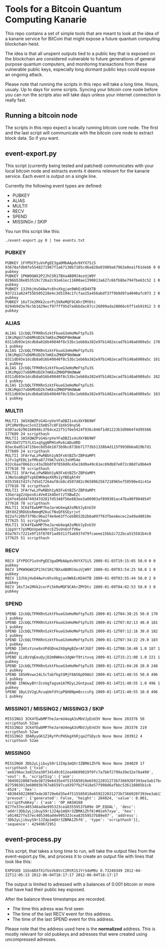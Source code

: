 # Tools for a Bitcoin Quantum Computing Kanarie

This repo contains a set of simple tools that are meant to look at the idea of a kanarie service for BitCoin that might expose a future quantum computing blockchain heist. 

The idea is that all unspent outputs tied to a public key that is exposed on the blockchain are considered vulnerable to future generations of general purpose quantum computers, and monitoring transactions from these vulnerable public keys, especially long dormant public keys could expose an ongoing attack.

Please note that running the scripts in this repo will take a long time. Hours, usualy. Up to days for some scripts. Syncing your bitcoin core node before you can run the scripts also will take days unless your internet connection is really fast.

## Running a bitcoin node

The scripts in this repo expect a locally running bitcoin core node. The first and the last script will communicate with the bitcoin core node to extract block data. So if you want. 

## event-export.py

This script (currently being tested and patched) communicates with your local bitcoin node and extracts events it deems relevant for the kanarie service. Each event is output on a single line.

Currently the following event types are defined:

* PUBKEY 
* ALIAS  
* MULTI1 
* RECV
* SPEND
* MISSINGn / SKIP

You run this script like this:

```
./event-export.py 0 | tee events.txt
```

### PUBKEY

```
PUBKEY 1FYPDCP1uVnPgEE3gaDMbAApdv9XYX7Si5 03678afdb0fe5548271967f1a67130b7105cd6a828e03909a67962e0ea1f61deb6 0 0 pubkey
PUBKEY 1PKW9GWX2P2JhCSR17BXa4B8MJ4ozUjW9Y 0296b538e853519c726a2c91e61ec11600ae1390813a627c66fb8be7947be63c52 1 0 pubkey
PUBKEY 13JhbjHvD4AwYc6hvXkgjan9WkEcKD4XTB 037211a824f55b505228e4c3d5194c1fcfaa15a456abdf37f9b9d97a4040afc073 2 0 pubkey
PUBKEY 16sTJe2MXk2corPi5kReMQF9CAhrZMYDtc 0294b9d3e76c5b1629ecf97fff95d7a4bbdac87cc26099ada28066c6ff1eb91912 3 0 pubkey
```

### ALIAS

```
ALIAS 12cbQLTFMXRnSzktFkuoG3eHoMeFtpTu3S 13KiMqUJ7xD6MhUD2k7mKEoZMHDP9HdWwW 0311db93e1dcdb8a016b49840f8c53bc1eb68a382e97b1482ecad7b148a6909a5c 170 1 pubkey
ALIAS 12cbQLTFMXRnSzktFkuoG3eHoMeFtpTu3S 13KiMqUJ7xD6MhUD2k7mKEoZMHDP9HdWwW 0311db93e1dcdb8a016b49840f8c53bc1eb68a382e97b1482ecad7b148a6909a5c 181 1 pubkey
ALIAS 12cbQLTFMXRnSzktFkuoG3eHoMeFtpTu3S 13KiMqUJ7xD6MhUD2k7mKEoZMHDP9HdWwW 0311db93e1dcdb8a016b49840f8c53bc1eb68a382e97b1482ecad7b148a6909a5c 182 1 pubkey
ALIAS 12cbQLTFMXRnSzktFkuoG3eHoMeFtpTu3S 13KiMqUJ7xD6MhUD2k7mKEoZMHDP9HdWwW 0311db93e1dcdb8a016b49840f8c53bc1eb68a382e97b1482ecad7b148a6909a5c 183 1 pubkey
```

### MULTI1

```
MULTI1 3A5XQWZPzG4GrpVeYFaDBZ1s4sXkYB69Wf 1PCURmYByxc5sVZ15m8S7c8F1bXkS9nyS6 0307ac6296168948c3f64ce22f51f6e5424f936c846f1d01223b3d9864f4d95566 177609 24 scripthash
MULTI1 3A5XQWZPzG4GrpVeYFaDBZ1s4sXkYB69Wf 1HVJDd72T57LX1xq5ggNPHSxRv6iADuURD 03ac6ad514715bec8d5de1873b9bc873bb71773b51338b4d115f9938b6a029b7d1 177609 24 scripthash
MULTI1 3FArYwLzPwRBbh1yN3Fx6tBZ5rZBPdaMPt 1Jfv1gFEDL1efMka87JYbK7uVXi3shMS4e 032c6aa78662cc43a3bb0f8f850d0c45e18d0a49c61ec69db87e072c88d7a9b6e9 177618 78 scripthash
MULTI1 3FArYwLzPwRBbh1yN3Fx6tBZ5rZBPdaMPt 1JNoSoaBgDTvpbEWHAqoXkMs1yYBEqAt4V 0353581fd2fc745d17264af8cb8cd507d82c9658962567218965e750590e41c41e 177618 78 scripthash
MULTI1 3FArYwLzPwRBbh1yN3Fx6tBZ5rZBPdaMPt 13GeragZzUpos6i4Ve81k4DettzTXBwEZc 024fe45dd4749347d281fd5348f56e883ee3a00903af899301ac47ba90f904854f 177618 78 scripthash
MULTI1 3CK4fEwbMP7heJarmU4eqA3sMbVJyEnU3V 1Bt8XZ3RDUUsRmmqM26uCfNxQF6SEyrjvt 022afc20bf379bc96a2f4e9e63ffceb8652b2b6a097f63fbee6ecec2a49a48010e 177625 51 scripthash
MULTI1 3CK4fEwbMP7heJarmU4eqA3sMbVJyEnU3V 12ppVrt7pVMQnVpekHmrcEZ5vUnUcFfV6w 03a767c7221e9f15f870f1ad9311f5ab937d79fcaeee15bb2c722bca515581b4c0 177625 51 scripthash
```

### RECV

```
RECV 1FYPDCP1uVnPgEE3gaDMbAApdv9XYX7Si5 2009-01-03T19:15:05 50.0 0 0 pubkey
RECV 1PKW9GWX2P2JhCSR17BXa4B8MJ4ozUjW9Y 2009-01-09T03:54:25 50.0 1 0 pubkey
RECV 13JhbjHvD4AwYc6hvXkgjan9WkEcKD4XTB 2009-01-09T03:55:44 50.0 2 0 pubkey
RECV 16sTJe2MXk2corPi5kReMQF9CAhrZMYDtc 2009-01-09T04:02:53 50.0 3 0 pubkey
```

### SPEND

```
SPEND 12cbQLTFMXRnSzktFkuoG3eHoMeFtpTu3S 2009-01-12T04:30:25 50.0 170 1 pubkey
SPEND 12cbQLTFMXRnSzktFkuoG3eHoMeFtpTu3S 2009-01-12T07:02:13 40.0 181 1 pubkey
SPEND 12cbQLTFMXRnSzktFkuoG3eHoMeFtpTu3S 2009-01-12T07:12:16 30.0 182 1 pubkey
SPEND 12cbQLTFMXRnSzktFkuoG3eHoMeFtpTu3S 2009-01-12T07:34:22 29.0 183 1 pubkey
SPEND 13HtsYzne8xVPdGDnmJX8gHgBZerAfJGEf 2009-01-12T08:16:40 1.0 187 1 pubkey
SPEND 1LzBzVqEeuQyjD2mRWHes3dgWrT9titxvq 2009-01-12T15:21:00 1.0 221 1 pubkey
SPEND 12cbQLTFMXRnSzktFkuoG3eHoMeFtpTu3S 2009-01-12T21:04:20 28.0 248 1 pubkey
SPEND 18SH9vwx24L5cTabfkgtGMjF8A56pD9AUJ 2009-01-14T21:40:55 50.0 496 1 pubkey
SPEND 15NUwyBYrZcnUgTagsm1A7M2yL2GntpuaZ 2009-01-14T21:40:55 1.0 496 1 pubkey
SPEND 1ByLSV2gLRcuqUmfdYcpPQH8Npm8cccsFg 2009-01-14T21:40:55 10.0 496 1 pubkey
```

### MISSING1 / MISSING2 / MISSING3 / SKIP

```
MISSING3 3CK4fEwbMP7heJarmU4eqA3sMbVJyEnU3V None None 203376 50 scripthash 52ae
MISSING3 3CK4fEwbMP7heJarmU4eqA3sMbVJyEnU3V None None 203376 219 scripthash 52ae
MISSING3 3DARyyGK1Z1RyYPcPHSkgXhRjqa2fSDycb None None 203912 4 scripthash 52ae
```


### MISSING0

```
MISSING0 3Db2yLjibuyS9r1JZ4p1mQXr3ZBMA1Zhf6 None None 284029 17 scripthash {'txid': 'ae8196ac3a815ea30f34149c812ea48609819f0fc7a7b6f2799a39e32e78a498', 'vout': 0, 'scriptSig': {'asm': '30450220087ede38729e6d35e4f515505018e659222031273b7366920f393ee3ab17bc1e022100ca43164b757d1a6d1235f13200d4b5f76dd8fda4ec9fc28546b2df5b1211e8df[SINGLE] 0275983913e60093b767e85597ca9397fb2f418e57f998d6afbbc536116085b1cb -4524', 'hex': '4830450220087ede38729e6d35e4f515505018e659222031273b7366920f393ee3ab17bc1e022100ca43164b757d1a6d1235f13200d4b5f76dd8fda4ec9fc28546b2df5b1211e8df03210275983913e60093b767e85597ca9397fb2f418e57f998d6afbbc536116085b1cb02ac91'}, 'prevout': {'generated': False, 'height': 284024, 'value': 0.001, 'scriptPubKey': {'asm': 'OP_HASH160 827fe37ec405346ad4e995323cea83559537b89e OP_EQUAL', 'desc': 'addr(3Db2yLjibuyS9r1JZ4p1mQXr3ZBMA1Zhf6)#8zeh7xyw', 'hex': 'a914827fe37ec405346ad4e995323cea83559537b89e87', 'address': '3Db2yLjibuyS9r1JZ4p1mQXr3ZBMA1Zhf6', 'type': 'scripthash'}}, 'sequence': 4294967295}
```

## event-process.py

This script, that takes a long time to run, will take the output files from the event-export.py file, and process it to create an output file with lines that look like this:

```
EXPOSED 1GSn6DXfX1fUsVk8VcC2RtR1SJYrS4eM9z 0.73249349 2012-04-22T12:05:13 2012-06-04T18:17:17 2012-06-04T18:17:17
```

The output is limited to adressed with a balances of 0.001 bitcoin or more that have had their public key exposed.

After the balance three timestamps are recorded.

* The time this adress was first seen
* The time of the last RECV event for this address.
* The time of the last SPEND event for this address.

Please note that the address used here is the **normalized** address. This is mostly relevant for old pubkeys and adresses that were created using uncompressed adresses.
